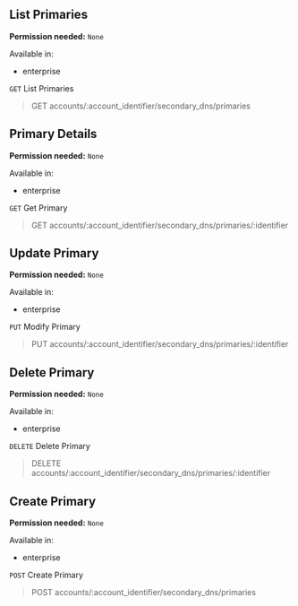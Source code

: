 ## List Primaries

**Permission needed:** `None`

Available in:

* enterprise

`GET` List Primaries

> GET accounts/:account_identifier/secondary_dns/primaries


## Primary Details

**Permission needed:** `None`

Available in:

* enterprise

`GET` Get Primary

> GET accounts/:account_identifier/secondary_dns/primaries/:identifier


## Update Primary

**Permission needed:** `None`

Available in:

* enterprise

`PUT` Modify Primary

> PUT accounts/:account_identifier/secondary_dns/primaries/:identifier


## Delete Primary

**Permission needed:** `None`

Available in:

* enterprise

`DELETE` Delete Primary

> DELETE accounts/:account_identifier/secondary_dns/primaries/:identifier


## Create Primary

**Permission needed:** `None`

Available in:

* enterprise

`POST` Create Primary

> POST accounts/:account_identifier/secondary_dns/primaries
